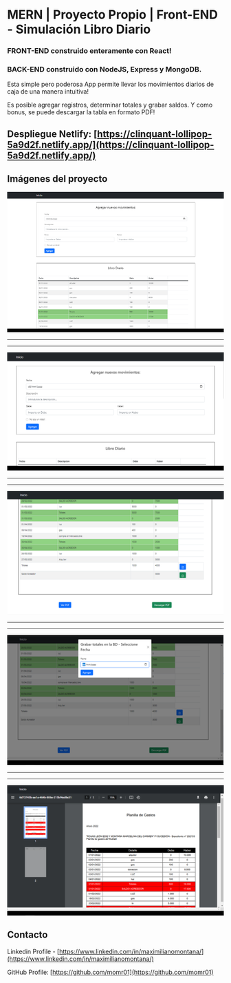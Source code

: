 # MERN | Proyecto Propio | Front-END - Simulación Libro Diario

### FRONT-END construido enteramente con React!

### BACK-END construido con NodeJS, Express y MongoDB.

Esta simple pero poderosa App permite llevar los movimientos diarios de caja de una manera intuitiva!

Es posible agregar registros, determinar totales y grabar saldos. Y como bonus, se puede descargar la tabla en formato PDF!

## Despliegue Netlify: [https://clinquant-lollipop-5a9d2f.netlify.app/](https://clinquant-lollipop-5a9d2f.netlify.app/)

## Imágenes del proyecto
![Gral1](https://github.com/momr01/mern-planilla-gastos-client/blob/main/public/proyecto-actual/general1.PNG)
* * *
* * *
![Gral2](https://github.com/momr01/mern-planilla-gastos-client/blob/main/public/proyecto-actual/general2.PNG)
* * *
* * *
![Gral3](https://github.com/momr01/mern-planilla-gastos-client/blob/main/public/proyecto-actual/general3.PNG)
* * *
* * *
![Gral4](https://github.com/momr01/mern-planilla-gastos-client/blob/main/public/proyecto-actual/general4.PNG)
* * *
* * *
![PDF](https://github.com/momr01/mern-planilla-gastos-client/blob/main/public/proyecto-actual/pdf.PNG)

## Contacto

Linkedin Profile - [https://www.linkedin.com/in/maximilianomontana/](https://www.linkedin.com/in/maximilianomontana/)

GitHub Profile: [https://github.com/momr01](https://github.com/momr01)
